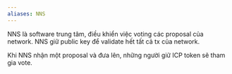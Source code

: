 ```yaml
---
aliases: NNS
---
```


NNS là software trung tâm, điều khiển việc voting các proposal của network.
NNS giữ public key để validate hết tất cả tx của network.

Khi NNS nhận một proposal và đưa lên, những người giữ ICP token sẽ tham gia vote.